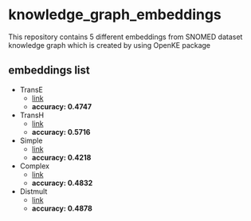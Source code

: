 # knowledge_graph_embeddings
This repository contains 5 different embeddings from SNOMED dataset knowledge graph which is created by using OpenKE package
## embeddings list
- TransE
  - [link](https://drive.google.com/file/d/1-48DE0eKsx-b2Mx7R1jDy9yk9T0czmvs/view?usp=sharing)
  - **accuracy: 0.4747**
- TransH
  - [link](https://drive.google.com/file/d/1nnFzljGufxI6sSE-Rd0oqNKpRFw7JGXY/view?usp=sharing)
  - **accuracy: 0.5716**
- Simple
  - [link](https://drive.google.com/file/d/1JqyxlflGSow_jZ2fnAlzX2RNZ0oPDszf/view?usp=sharing)
  - **accuracy: 0.4218**
- Complex
  - [link](https://drive.google.com/file/d/1Nh3wmrzwU7zENg3Jes1JBMB5wFxta0ES/view?usp=sharing)
  - **accuracy: 0.4832**
- Distmult 
  - [link](https://drive.google.com/file/d/1tZag1fcPHT8phWpav9XxfkFY40g1K-xt/view?usp=sharing)
  - **accuracy: 0.4878**
